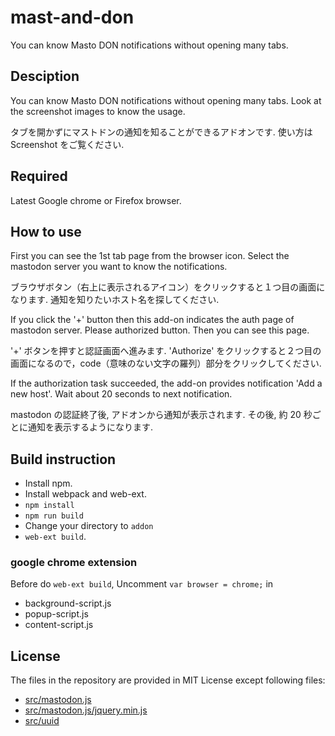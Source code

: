 # mast-and-don
You can know Masto DON notifications without opening many tabs.

## Desciption
You can know Masto DON notifications without opening many tabs. Look at the screenshot images to know the usage.

タブを開かずにマストドンの通知を知ることができるアドオンです. 使い方は Screenshot をご覧ください.

## Required
Latest Google chrome or Firefox browser.

## How to use
First you can see the 1st tab page from the browser icon. Select the mastodon server you want to know the notifications.

ブラウザボタン（右上に表示されるアイコン）をクリックすると１つ目の画面になります. 通知を知りたいホスト名を探してください.

If you click the '+' button then this add-on indicates the auth page of mastodon server. Please authorized button. Then you can see this page.

'+' ボタンを押すと認証画面へ進みます. 'Authorize' をクリックすると２つ目の画面になるので，code（意味のない文字の羅列）部分をクリックしてください.

If the authorization task succeeded, the add-on provides notification 'Add a new host'. Wait about 20 seconds to next notification.

mastodon の認証終了後, アドオンから通知が表示されます. その後, 約 20 秒ごとに通知を表示するようになります.

## Build instruction

- Install npm.
- Install webpack and web-ext.
- `npm install`
- `npm run build`
- Change your directory to `addon`
- `web-ext build`.

### google chrome extension

Before do `web-ext build`, Uncomment `var browser = chrome;` in

- background-script.js
- popup-script.js
- content-script.js

## License
The files in the repository are provided in MIT License except following files:

- [src/mastodon.js](https://github.com/Kirschn/mastodon.js)
- [src/mastodon.js/jquery.min.js](https://jquery.com)
- [src/uuid](https://github.com/kelektiv/node-uuid)
